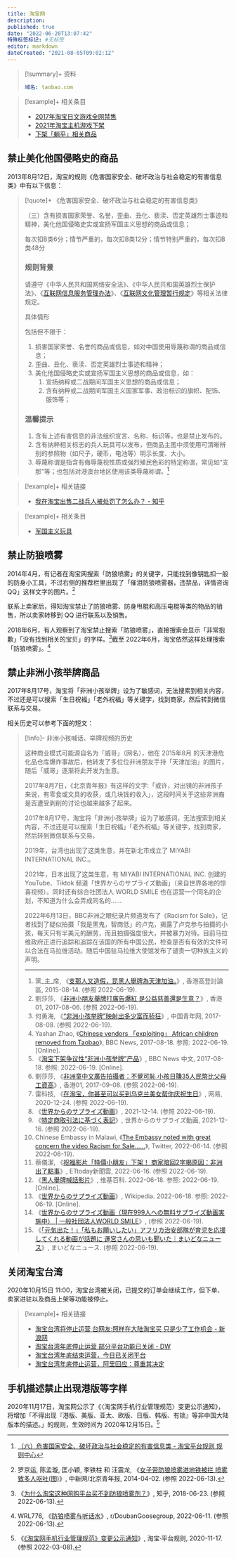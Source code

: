 ```yaml
---
title: 淘宝网
description:
published: true
date: "2022-06-20T13:07:42"
特殊标签标记: #无标签
editor: markdown
dateCreated: "2021-08-05T09:02:12"
---
```


> [!summary]+ 资料
>
> ```YAML
> 域名: taobao.com
> ```

> [!example]+ 相关条目
>
> +   [2017年淘宝日文游戏全网禁售](/blocklist/2017年淘宝日文游戏全网禁售.md)
> +   [2021年淘宝主机游戏下架](/unclear/2021年淘宝主机游戏下架.md)
> +   [下架「躺平」相关商品](/activities/躺平.md)

## 禁止美化他国侵略史的商品

2013年8月12日，淘宝的规则《危害国家安全、破坏政治与社会稳定的有害信息类》中有以下信息：

[互联网信息服务管理办法]: /rule/国务院/互联网信息服务管理办法.md
[互联网文化管理暂行规定]: /rule/文化部/互联网文化管理暂行规定.md

> [!quote]+ 《危害国家安全、破坏政治与社会稳定的有害信息类》
>
> （三）含有损害国家荣誉、名誉，歪曲、丑化、亵渎、否定英雄烈士事迹和精神，美化他国侵略史实或宣扬军国主义思想的商品或信息；
>
> 每次扣B类6分；情节严重的，每次扣B类12分；情节特别严重的，每次扣B类48分
>
> ### 规则背景
>
> 请遵守《中华人民共和国网络安全法》、《中华人民共和国英雄烈士保护法》、《[互联网信息服务管理办法][]》、《[互联网文化管理暂行规定][]》等相关法律规定。
>
> 具体情形
>
> 包括但不限于：
>
> 1.  损害国家荣誉、名誉的商品或信息，如对中国使用辱蔑称谓的商品或信息；
> 2.  歪曲、丑化、亵渎、否定英雄烈士事迹和精神；
> 3.  美化他国侵略史实或宣扬军国主义思想的商品或信息，如：
>     1.  宣扬纳粹或二战期间军国主义思想的商品或信息；
>     2.  含有纳粹或二战期间军国主义国家军事、政治标识的旗帜、配饰、服饰等；
>
> ### 温馨提示
>
> 1.  含有上述有害信息的非法组织宣言、名称、标识等，也是禁止发布的。
> 2.  含有纳粹相关标志的兵人玩具可以发布，但商品主图中须使用可清晰辨别的参照物（如尺子，硬币，电池等）明示长度、大小。
> 3.  辱蔑称谓是指含有侮辱蔑视性质或强烈殖民色彩的特定称谓，常见如“支那”等；也包括对港澳台地区使用该类辱蔑称谓。[^r06_1]

[^r06_1]: [（六）危害国家安全、破坏政治与社会稳定的有害信息类 - 淘宝平台规则 规则中心](https://rulechannel.taobao.com/?ype=detail&ruleId=88&cId=89&type=detail#/rule/detail?ruleId=88&cId=89)

> [!example]+ 相关链接
>
> +   [我在淘宝出售二战兵人被处罚了怎么办？ - 知乎](https://archive.is/V8oxw "https://www.zhihu.com/question/388469436")

> [!example]+ 相关条目
>
> +   [军国主义玩具](/blocklist/军国主义商品.md)

## 禁止防狼喷雾

2014年4月，有记者在淘宝网搜索「防狼喷雾」的关键字，只能找到像钥匙扣一般的防身小工具，不过右侧的推荐栏里出现了「催泪防狼喷雾器，违禁品，详情咨询 QQ」这样文字的图片。[^6018666]

联系上卖家后，得知淘宝禁止了防狼喷雾、防身甩棍和高压电棍等类的物品的销售，所以卖家转移到 QQ 进行联系以及销售。

[^6018666]: 罗京运, 陈孟璇, 匡小颖, 李铁柱 和 汪震龙, 《[女子带防狼喷雾进地铁被拦 喷雾致多人呕吐(图)](https://web.archive.org/web/20220613040050/https://www.chinanews.com.cn/sh/2014/04-02/6018666.shtml)》, 中新网/北京青年报, 2014-04-02. (参照 2022-06-13).

2018年6月，有人观察到了淘宝禁止搜索「防狼喷雾」，直接搜索会显示「非常抱歉」「没有找到相关的宝贝」的字样。[^282179485]截至 2022年6月，淘宝依然这样处理搜索「防狼喷雾」。[^v9dchu]

[^282179485]: 《[为什么淘宝这种网购平台买不到防狼喷雾剂？](https://web.archive.org/web/20220613011315/https://www.zhihu.com/question/282179485)》, 知乎, 2018-06-23. (参照 2022-06-13).

[^v9dchu]: WRL776, 《[防狼喷雾与听话水](https://web.archive.org/web/20220611052917/https://www.reddit.com/r/DoubanGoosegroup/comments/v9dchu/防狼喷雾与听话水/)》, r/DoubanGoosegroup, 2022-06-11. (参照 2022-06-13).

## 禁止非洲小孩举牌商品

2017年8月17号，淘宝将「非洲小孩举牌」设为了敏感词，无法搜索到相关内容，不过还是可以搜索「生日祝福」「老外祝福」等关键字，找到商家，然后转到微信联系与交易。

相关历史可以参考下面的短文：

> [!info]- 非洲小孩喊话、举牌视频的历史
>
> 这种商业模式可能源自名为「威哥」（网名），他在 2015年8月 的天津港危化品仓库爆炸事故后，他转发了多位位非洲朋友手持「天津加油」的图片，随后「威哥」逐渐将此开发为生意。
>
> 2017年8月7日，《北京青年报》有这样的文字:「或许，对出镜的非洲孩子来说，有零食或文具的收获，或几块钱的收入」，这段时间关于这些非洲裔是否遭受剥削的讨论也越来越多了起来。
>
> 2017年8月17号，淘宝将「非洲小孩举牌」设为了敏感词，无法搜索到相关内容，不过还是可以搜索「生日祝福」「老外祝福」等关键字，找到商家，然后转到微信联系与交易。
>
> 2019年，台湾也出现了这类生意，并在新北市成立了 MIYABI INTERNATIONAL INC.。
>
> 2021年，日本出现了这类生意，有 MIYABI INTERNATIONAL INC. 创建的 YouTube、Tiktok 频道「世界からのサプライズ動画」（来自世界各地的惊喜视频）。同时还有综合社团法人 WORLD SMILE 也在运营一个同名的企划，不知道为什么会弄成同名的……
>
> 2022年6月13日，BBC非洲之眼纪录片频道发布了《Racism for Sale》，记者找到了疑似拍摄「我是黑鬼，智商低」的卢克，揭露了卢克参与拍摄的小孩，每天只有半美元的酬劳，而且拍摄强度很大，并被暴力对待。目前马拉维政府正进行追踪和追踪在该国的所有中国公民，检查是否有有效的文件可以合法在马拉维活动。随后中国驻马拉维大使馆发布了谴责一切种族主义的声明。
>
> ---
>
> 1.  黨\_主\_席, 《[支那人又造假，昆黑人舉牌為天津加油。](https://forum.hkgolden.com/thread/5993452/page/1)》, 香港高登討論區, 2015-08-14. (参照 2022-06-19).
> 2.  劉莎莎, 《[非洲小朋友舉牌打廣告爆紅 是公益慈善還是生意？](https://www.hk01.com/中國/110140/非洲小朋友舉牌打廣告爆紅-是公益慈善還是生意)》, 香港01, 2017-08-06. (参照 2022-06-19).
> 3.  何勇海, 《[“非洲小孩举牌”映射出多少富而骄狂](http://pinglun.youth.cn/wztt/201708/t20170808_10466078.htm)》, 中国青年网, 2017-08-08. (参照 2022-06-19).
> 4.  Yashan Zhao, 《[Chinese vendors 「exploiting」 African children removed from Taobao](https://www.bbc.com/news/world-asia-china-40958209)》, BBC News, 2017-08-18. 参照: 2022-06-19. [Online].
> 5.  《[淘宝下架争议性“非洲小孩举牌”产品](http://www.bbc.com/zhongwen/simp/chinese-news-40971355)》, BBC News 中文, 2017-08-18. 参照: 2022-06-19. [Online].
> 6.  劉莎莎, 《[非洲童中文廣告拍攝者：不覺可恥 小孩日賺35人民幣比父母工資高](https://www.hk01.com/中國/117724/非洲童中文廣告拍攝者-不覺可恥-小孩日賺35人民幣比父母工資高)》, 香港01, 2017-09-08. (参照 2022-06-19).
> 7.  雷科技, 《[在淘宝，你甚至可以买到乌克兰美女帮你庆祝生日](https://www.163.com/dy/article/FUIR0P4E051100B9.html)》, 网易, 2020-12-24. (参照 2022-06-19).
> 8.  《[世界からのサプライズ動画](https://messagevideo.miyabi-international.com/)》, 2021-12-14. (参照 2022-06-19).
> 9.  《[特定商取引法に基づく表記](https://messagevideo.miyabi-international.com/law/)》, 世界からのサプライズ動画, 2021-12-16. (参照 2022-06-19).
> 10. Chinese Embassy in Malawi, 《[The Embassy noted with great concern the video Racism for Sale……](https://twitter.com/ChinaEmbassy_MW/status/1536424718294827009)》, Twitter, 2022-06-14. (参照 2022-06-19).
> 11. 蔡儀潔, 《[祝福影片「特價小朋友」下架！ 商家暗回2字揭原因：非洲出了點事](https://www.ettoday.net/news/20220616/2274357.htm)》, ETtoday新聞雲, 2022-06-16. (参照 2022-06-19).
> 12. 《[黑人舉牌喊話影片](https://zh.wikipedia.org/w/index.php?title=黑人舉牌喊話影片&oldid=72216702)》, 维基百科. 2022-06-18. 参照: 2022-06-19. [Online].
> 13. 《[世界からのサプライズ動画](https://ja.wikipedia.org/w/index.php?title=世界からのサプライズ動画&oldid=90074613)》, Wikipedia. 2022-06-18. 参照: 2022-06-19. [Online].
> 14. 《[世界からのサプライズ動画（現在999人への無料サプライズ動画実施中） | 一般社団法人WORLD SMILE](https://world-smile.com/)》, (参照 2022-06-19).
> 15. 《[「元気出た！」「私もお願いしたい」アフリカ治安部隊が育児を応援してくれる動画が話題に 運営さんの思いも聞いた｜まいどなニュース](https://maidonanews.jp/article/14560874)》, まいどなニュース. (参照 2022-06-19).

## 关闭淘宝台湾

2020年10月15日 11:00，淘宝台湾被关闭，已提交的订单会继续工作，但下单、卖家进驻以及商品上架等功能被停止。

> [!example]+ 相关链接
>
> +   [淘宝台湾将停止运营 台网友:照样在大陆淘宝买 只是少了工作机会 - 新浪网](https://archive.is/xgErI "https://finance.sina.com.cn/tech/2020-10-15/doc-iiznctkc5697616.shtml")
> +   [淘宝台湾年底停止运营 部分平台功能已关闭 - DW](https://web.archive.org/web/20210915004530/https://www.dw.com/zh/淘宝台湾年底停止运营-部分平台功能已关闭/a-55288447)
> +   [淘宝台湾年底结束运营，今日已关闭平台](https://web.archive.org/web/20210122004701/https://cn.engadget.com/taobao-taiwan-closure-074039132.html)
> +   [淘宝台湾年底停止运营，阿里回应：尊重其决定](https://archive.is/9dj0t "https://www.guancha.cn/ChanJing/2020_10_15_568195.shtml")

## 手机描述禁止出现港版等字样

2020年11月17日，淘宝网公示了《〈淘宝网手机行业管理规范〉变更公示通知》，将增加「不得出现『港版、美版、亚太、欧版、日版、韩版、有锁』等非中国大陆版本的描述。」的规则，生效时间为 2020年12月15日。[^81]

[^81]: 《[《淘宝网手机行业管理规范》变更公示通知](https://rulechannel.taobao.com/?type=detail&ruleId=11003244&cId=81#/rule/detail?ruleId=11003244&cId=81)》, 淘宝·平台规则, 2020-11-17. (参照 2022-03-08).
